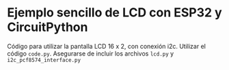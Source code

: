 # Ejemplo sencillo de LCD con ESP32 y CircuitPython

Código para utilizar la pantalla LCD 16 x 2, con conexión i2c. Utilizar el código `code.py`. Asegurarse de incluir los archivos `lcd.py` y `i2c_pcf8574_interface.py`
